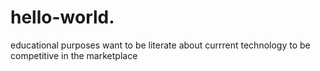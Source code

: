 # hello-world.
educational purposes
want to be literate about currrent technology to be competitive in the marketplace
